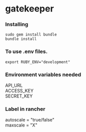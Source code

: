 # gatekeeper

### Installing
```console
sudo gem install bundle
bundle install
```

### To use .env files.
```console
export RUBY_ENV="development" 
```

### Environment variables needed  
API_URL  
ACCESS_KEY  
SECRET_KEY 

### Label in rancher
autoscale = "true/false"  
maxscale = "X"

